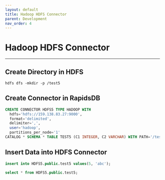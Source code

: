 ```yaml
---
layout: default
title: Hadoop HDFS Connector
parent: Development
nav_order: 4
---
```


# Hadoop HDFS Connector

---

## Create Directory in HDFS

```shell
hdfs dfs -mkdir -p /test5
```

## Create Connector in RapidsDB

```sql
CREATE CONNECTOR HDFS5 TYPE HADOOP WITH
  hdfs='hdfs://159.138.83.27:9000',
  format='delimited',
  delimiter=',',
  user='hadoop',
  partitions_per_node='1'
CATALOG * SCHEMA * TABLE TEST5 (C1 INTEGER, C2 VARCHAR) WITH PATH='/test5';
```

## Insert Data into HDFS Connector

```sql
insert into HDFS5.public.test5 values(5, 'abc');

select * from HDFS5.public.test5;
```
